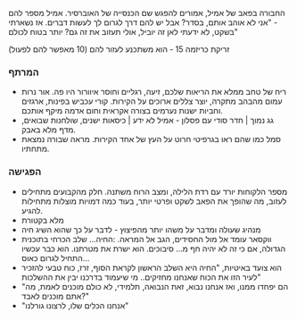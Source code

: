 החבורה בפאב של אמיל, אמורים להפגש שם הכנסייה של האוברסיר.
אמיל מספר להם - "אני לא אוהב אותם, בסדר? אבל יש להם דרך לגרום לך לעשות דברים. אז נשארתי בשקט, לא ידעתי לאן זה יוביל, אולי תעזוב את זה גם? יותר בטוח לכולם"

זריקת כריזמה 15 - הוא משתכנע לעזור להם (10 מאפשר להם לפעול)

### המרתף
* ריח של טחב ממלא את הריאות שלכם, זיעה, רגליים וחוסר איוורור היו פה. אור נרות עמום מהבהב מתקרה, יוצר צללים ארוכים על הקירות. קורי עכביש בפינות, ארגזים וחביות ישנות נערמים בצורה אקראית וחום אדמה מיקף אותכם.
* גג נמוך | חדר סודי עם פסלון - אמיל לא ידע | כיסאות ישנים, שולחנות שבואים, מדף מלא באבק.
* סמל כמו שהם ראו בגרפיטי חרוט על העץ של אחד הקירות. מראה שבורה נמצאת מתחתיו.

### הפגישה
* מספר הלקוחות יורד עם רדת הלילה, ומצב הרוח משתנה. חלק מהקבועים מתחילים לעזוב, מה שהופך את הפאב לשקט ופרטי יותר, בעוד כמה דמויות מוצלות מתחילות להגיע.
* מלא בקטורת
* מנהיג שעולה ומדבר על משהו יותר מהפיצוץ - לדבר על כך שהוא השיג חיה
* ווקסאר עומד אל מול החסידים, הגב אל המראה. :החיה... שלב הכרחי בתוכנית הגדולה, אם כי זה לא יהיה חף מ... סיבוכים. הוא ישרת את מטרתנו. הוא כבר עכשיו התחיל לגרום כאוס...
* הוא צועד באיטיות, "החיה היא השלב הראשון לקראת הסוף, זרז, כוח טבעי להזכיר לעיר הזו את הכוח שאנחנו מחזיקים.. מי שיעמוד בדרכנו יבין את ההשלכות"
* "הם יפחדו ממנו, ואז אנחנו נבוא, זאת הנבואה, תלמידי, לא כולם מוכנים לאמת, מה אתם מוכנים לאבד?"
* "אנחנו הכלים שלו, לרצונו גורלנו"